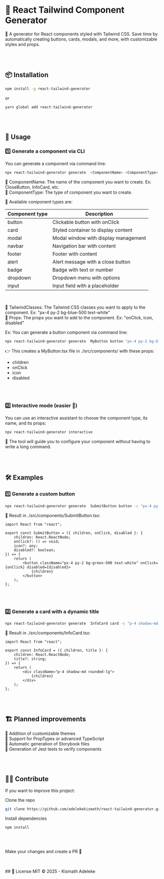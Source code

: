 # 🎨 React Tailwind Component Generator  

🚀 A generator for React components styled with Tailwind CSS.
Save time by automatically creating buttons, cards, modals, and more, with customizable styles and props.


<br>
<br>

## 📦 Installation

```sh
npm install -g react-tailwind-generator
```
or 
```sh
yarn global add react-tailwind-generator
```

<br>
<br>


## 🚀 Usage
### 1️⃣ Generate a component via CLI
You can generate a component via command line:

```sh
npx react-tailwind-generator generate  <ComponentName> <ComponentType> -c "<TailwindClasses>" -p "<Prop1> ,<Prop2>, ..."
```

🔹 ComponentName: The name of the component you want to create. Ex: CloseButton, InfoCard, etc. <br>
🔹 ComponentType: The type of component you want to create. <br>

 🎨 Available component types are:

| Component type | Description |
|----------------|-------------|
| button         | Clickable button with onClick |
| card           | Styled container to display content |
| modal          | Modal window with display management |
| navbar         | Navigation bar with content |
| footer         | Footer with content |
| alert         | Alert message with a close button |
| badge          | Badge with text or number |
| dropdown       | Dropdown menu with options |
| input          | Input field with a placeholder |
<br>

🔹 TailwindClasses: The Tailwind CSS classes you want to apply to the component. Ex: "px-4 py-2 bg-blue-500 text-white" <br>
🔹 Props: The props you want to add to the component. Ex: "onClick, icon, disabled" <br>

  




Ex: You can generate a button component via command line:

```sh
npx react-tailwind-generator generate  MyButton button "px-4 py-2 bg-blue-500 text-white" icon disabled
```

👉 This creates a MyButton.tsx file in ./src/components/ with these props:
 - children
 - onClick
 - icon
 - disabled

<br>
<br>


 ### 2️⃣ Interactive mode (easier 📌)
You can use an interactive assistant to choose the component type, its name, and its props:

```sh
npx react-tailwind-generator interactive
```

🔹 The tool will guide you to configure your component without having to write a long command.




<br>
<br>

## 🛠 Examples
### 1️⃣ Generate a custom button

```sh
npx react-tailwind-generator generate  SubmitButton button -c "px-4 py-2 bg-green-500 text-white" -p "disabled"
```

📌 Result in ./src/components/SubmitButton.tsx:

```tsx
import React from "react";

export const SubmitButton = ({ children, onClick, disabled }: { 
    children: React.ReactNode; 
    onClick?: () => void; 
    icon?: any; 
    disabled?: boolean; 
}) => {
    return (
        <button className="px-4 py-2 bg-green-500 text-white" onClick={onClick} disabled={disabled}>
            {children}
        </button>
    );
};

```


<br>
<br>


### 2️⃣ Generate a card with a dynamic title

```sh
npx react-tailwind-generator generate  InfoCard card -c "p-4 shadow-md rounded-lg" -p "title"
```

📌 Result in ./src/components/InfoCard.tsx:

```tsx
import React from "react";

export const InfoCard = ({ children, title }: { 
    children: React.ReactNode; 
    title?: string; 
}) => {
    return (
        <div className="p-4 shadow-md rounded-lg">
            {children}
        </div>
    );
};

```
<br>
<br>



## 🏗 Planned improvements
🔹 Addition of customizable themes <br>
🔹 Support for PropTypes or advanced TypeScript <br>
🔹 Automatic generation of Storybook files <br>
🔹 Generation of Jest tests to verify components <br>


<br>
<br>

## 👨‍💻 Contribute
If you want to improve this project:

Clone the repo
```sh
git clone https://github.com/adelekekismath/react-tailwind-generator.git
```

Install dependencies
```sh
npm install
```


<br>
<br>

Make your changes and create a PR 🚀


<br>
<br>
## 📜 License
MIT © 2025 - Kismath Adeleke

<br>
<br>


